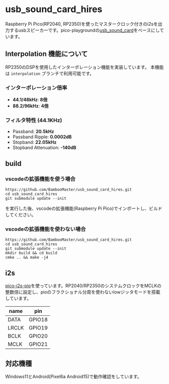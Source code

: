 # usb_sound_card_hires
Raspberry Pi Pico(RP2040, RP2350)を使ったマスタークロック付きのi2sを出力するusbスピーカーです。pico-playgroundの[usb_sound_card](https://github.com/raspberrypi/pico-playground/tree/master/apps/usb_sound_card)をベースにしています。

## Interpolation 機能について
RP2350のDSPを使用したインターポレーション機能を実装しています。
本機能は `interpolation` ブランチで利用可能です。

### インターポレーション倍率
- **44.1/48kHz**: **8倍**
- **88.2/96kHz**: **4倍**

### フィルタ特性 (44.1KHz)
- Passband: **20.5kHz**
- Passband Ripple: **0.0002dB**
- Stopband: **22.05kHz**
- Stopband Attenuation: **-140dB**

## build
### vscodeの拡張機能を使う場合
```
https://github.com/BambooMaster/usb_sound_card_hires.git
cd usb_sound_card_hires
git submodule update --init
```
を実行した後、vscodeの拡張機能(Raspberry Pi Pico)でインポートし、ビルドしてください。

### vscodeの拡張機能を使わない場合
```
https://github.com/BambooMaster/usb_sound_card_hires.git
cd usb_sound_card_hires
git submodule update --init
mkdir build && cd build
cmke .. && make -j4
```

## i2s
[pico-i2s-pio](https://github.com/BambooMaster/pico-i2s-pio.git)を使っています。RP2040/RP2350のシステムクロックをMCLKの整数倍に設定し、pioのフラクショナル分周を使わないlowジッタモードを搭載しています。

|name|pin|
|----|---|
|DATA|GPIO18|
|LRCLK|GPIO19|
|BCLK|GPIO20|
|MCLK|GPIO21|

## 対応機種
Windows11とAndroid(Pixel6a Android15)で動作確認をしています。
